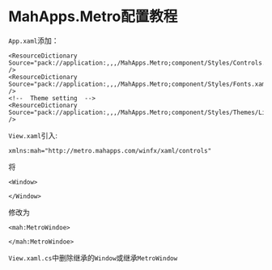 # MahApps.Metro配置教程

`App.xaml`添加：

```xaml
<ResourceDictionary Source="pack://application:,,,/MahApps.Metro;component/Styles/Controls.xaml" />
<ResourceDictionary Source="pack://application:,,,/MahApps.Metro;component/Styles/Fonts.xaml" />
<!--  Theme setting  -->
<ResourceDictionary Source="pack://application:,,,/MahApps.Metro;component/Styles/Themes/Light.Blue.xaml" />
```

`View.xaml`引入:

```xaml
xmlns:mah="http://metro.mahapps.com/winfx/xaml/controls"
```

将

```
<Window>

</Window>
```

修改为

```
<mah:MetroWindoe>

</mah:MetroWindoe>
```



`View.xaml.cs`中删除继承的`Window`或继承`MetroWindow`

